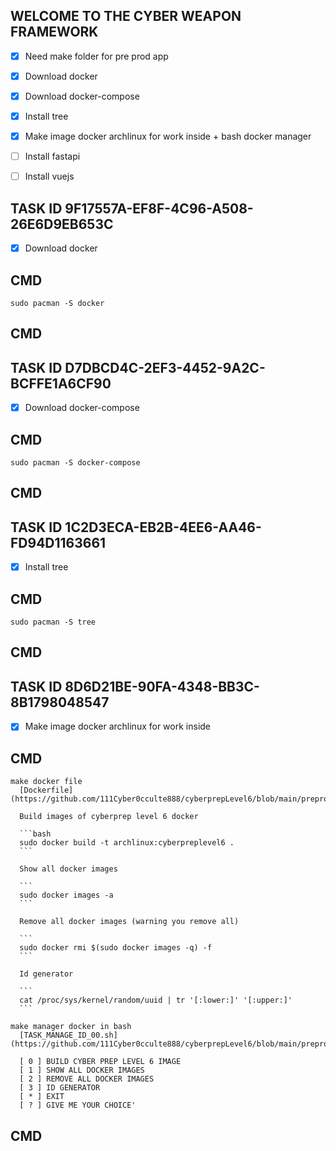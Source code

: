 ## WELCOME TO THE CYBER WEAPON FRAMEWORK


  - [X] Need make folder for pre prod app 
  - [X] Download docker 
  - [X] Download docker-compose
  - [X] Install tree
  - [X] Make image docker archlinux for work inside + bash docker manager 
  - [ ] Install fastapi
  - [ ] Install vuejs


## TASK ID 9F17557A-EF8F-4C96-A508-26E6D9EB653C

  - [X] Download docker 
  
## CMD

    sudo pacman -S docker

## CMD

## TASK ID D7DBCD4C-2EF3-4452-9A2C-BCFFE1A6CF90

  - [X] Download docker-compose
  
## CMD

    sudo pacman -S docker-compose

## CMD

## TASK ID 1C2D3ECA-EB2B-4EE6-AA46-FD94D1163661 

  - [X] Install tree

## CMD
    sudo pacman -S tree
## CMD

## TASK ID 8D6D21BE-90FA-4348-BB3C-8B1798048547

  - [X] Make image docker archlinux for work inside

## CMD

    make docker file
      [Dockerfile](https://github.com/111Cyber0cculte888/cyberprepLevel6/blob/main/preprod/Dockerfile)
      
      Build images of cyberprep level 6 docker

      ```bash
      sudo docker build -t archlinux:cyberpreplevel6 .
      ```

      Show all docker images

      ```
      sudo docker images -a
      ```

      Remove all docker images (warning you remove all)

      ```
      sudo docker rmi $(sudo docker images -q) -f
      ```

      Id generator

      ```
      cat /proc/sys/kernel/random/uuid | tr '[:lower:]' '[:upper:]'
      ```
 
    make manager docker in bash 
      [TASK_MANAGE_ID_00.sh](https://github.com/111Cyber0cculte888/cyberprepLevel6/blob/main/preprod/TASK_MANAGE_ID_00.sh)

      [ 0 ] BUILD CYBER PREP LEVEL 6 IMAGE
      [ 1 ] SHOW ALL DOCKER IMAGES
      [ 2 ] REMOVE ALL DOCKER IMAGES
      [ 3 ] ID GENERATOR
      [ * ] EXIT
      [ ? ] GIVE ME YOUR CHOICE'
    
## CMD